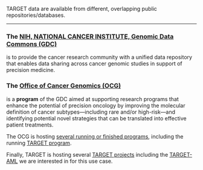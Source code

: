 TARGET data are available from different, overlapping public repositories/databases.

-----

### The [NIH, NATIONAL CANCER INSTITUTE, Genomic Data Commons (GDC)](https://gdc.cancer.gov/about-gdc/gdc-overview)

is  to provide the cancer research community with a unified data repository that enables data
sharing across cancer genomic studies in support of precision medicine.

### The [Office of Cancer Genomics (OCG)](https://ocg.cancer.gov/about-ocg)

is a **program** of the GDC aimed at supporting research
programs that enhance the potential of precision oncology by improving the molecular definition
of cancer subtypes—including rare and/or high-risk—and identifying potential novel strategies that
can be translated into effective patient treatments.

The OCG is hosting [several running or finished programs](https://ocg.cancer.gov/programs),
including the running [TARGET program](https://ocg.cancer.gov/programs/target).

Finally, TARGET is hosting several [TARGET projects](https://ocg.cancer.gov/programs/target) including the
[TARGET-AML](https://ocg.cancer.gov/programs/target/projects/acute-myeloid-leukemia)
we are interested in for this use case.
